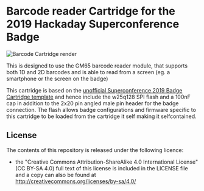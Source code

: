 # Barcode reader Cartridge for the 2019 Hackaday Superconference Badge

![Barcode Cartridge render](https://github.com/flummer/supercon2019-barcodecartridge/raw/master/IMAGES/front_back_render.png "Barcode Cartridge render")

This is designed to use the GM65 barcode reader module, that supports both 1D and 2D barcodes and is able to read from a screen (eg. a smartphone or the screen on the badge)

This cartridge is based on the [unofficial Superconference 2019 Badge Cartridge template](https://github.com/flummer/supercon2019-cartridgetemplate) and hence include the w25q128 SPI flash and a 100nF cap in addition to the 2x20 pin angled male pin header for the badge connection. The flash allows badge configurations and firmware specific to this cartridge to be loaded from the cartridge it self making it selfcontained.

## License

The contents of this repository is released under the following licence:

 * the "Creative Commons Attribution-ShareAlike 4.0 International License"
   (CC BY-SA 4.0) full text of this license is included in the LICENSE file
   and a copy can also be found at
   http://creativecommons.org/licenses/by-sa/4.0/
